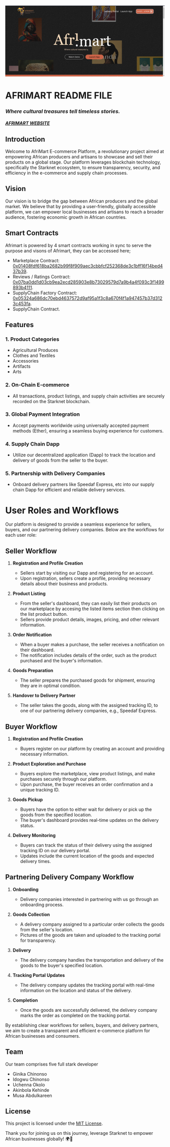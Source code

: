 ![Image description](./packages/afri_mart/public/afrimart%20barner.png)
#  AFRIMART README FILE
### *Where cultural treasures tell timeless stories.*
#### *[AFRIMART WEBSITE](https://afri-mart-afri-mart.vercel.app/)*

## Introduction

Welcome to AfriMart E-commerce Platform, a revolutionary project aimed at empowering African producers and artisans to showcase and sell their products on a global stage. Our platform leverages blockchain technology, specifically the Starknet ecosystem, to ensure transparency, security, and efficiency in the e-commerce and supply chain processes.

## Vision

Our vision is to bridge the gap between African producers and the global market. We believe that by providing a user-friendly, globally accessible platform, we can empower local businesses and artisans to reach a broader audience, fostering economic growth in African countries.

## Smart Contracts

Afrimart is powered by 4 smart contracts working in sync to serve the purpose and visons of Afrimart, they can be accessed here;
- Marketplace Contract: [0x01408fdf618ba2682b99f8f909aec3cbbfcf252368de3c1bff16f14bed437b39](https://goerli.voyager.online/contract/0x01408fdf618ba2682b99f8f909aec3cbbfcf252368de3c1bff16f14bed437b39).
- Reviews / Ratings Contract: [0x07ba0dd1d03cb9ea2ecd285903e8b73029579d7a9b4a4f093c3f1499893b4111](https://goerli.voyager.online/contract/0x07ba0dd1d03cb9ea2ecd285903e8b73029579d7a9b4a4f093c3f1499893b4111).
- SupplyChain Factory Contract: [0x05324a686dc70ebd4637572d9af95a1f3c8a670f4f1a947457b37d3123c453fa](https://goerli.voyager.online/contract/0x05324a686dc70ebd4637572d9af95a1f3c8a670f4f1a947457b37d3123c453fa).
- SupplyChain Contract.

## Features

### 1. **Product Categories**
   - Agricultural Produces
   - Clothes and Textiles
   - Accessories
   - Artifacts
   - Arts

### 2. **On-Chain E-commerce**
   - All transactions, product listings, and supply chain activities are securely recorded on the Starknet blockchain.

### 3. **Global Payment Integration**
   - Accept payments worldwide using universally accepted payment methods (Ether), ensuring a seamless buying experience for customers.

### 4. **Supply Chain Dapp**
   - Utilize our decentralized application (Dapp) to track the location and delivery of goods from the seller to the buyer.

### 5. **Partnership with Delivery Companies**
   - Onboard delivery partners like Speedaf Express, etc into our supply chain Dapp for efficient and reliable delivery services.

# User Roles and Workflows

Our platform is designed to provide a seamless experience for sellers, buyers, and our partnering delivery companies. Below are the workflows for each user role:

## Seller Workflow

1. **Registration and Profile Creation**
   - Sellers start by visiting our Dapp and registering for an account.
   - Upon registration, sellers create a profile, providing necessary details about their business and products.

2. **Product Listing**
   - From the seller's dashboard, they can easily list their products on our marketplace by accesing the listed items section then clicking on the list product button.
   - Sellers provide product details, images, pricing, and other relevant information.

3. **Order Notification**
   - When a buyer makes a purchase, the seller receives a notification on their dashboard.
   - The notification includes details of the order, such as the product purchased and the buyer's information.

4. **Goods Preparation**
   - The seller prepares the purchased goods for shipment, ensuring they are in optimal condition.

5. **Handover to Delivery Partner**
   - The seller takes the goods, along with the assigned tracking ID, to one of our partnering delivery companies, e.g., Speedaf Express.


## Buyer Workflow

1. **Registration and Profile Creation**
   - Buyers register on our platform by creating an account and providing necessary information.

2. **Product Exploration and Purchase**
   - Buyers explore the marketplace, view product listings, and make purchases securely through our platform.
   - Upon purchase, the buyer receives an order confirmation and a unique tracking ID.

3. **Goods Pickup**
   - Buyers have the option to either wait for delivery or pick up the goods from the specified location.
   - The buyer's dashboard provides real-time updates on the delivery status.

4. **Delivery Monitoring**
   - Buyers can track the status of their delivery using the assigned tracking ID on our delivery portal.
   - Updates include the current location of the goods and expected delivery times.

## Partnering Delivery Company Workflow

1. **Onboarding**
   - Delivery companies interested in partnering with us go through an onboarding process.

2. **Goods Collection**
   - A delivery company assigned to a particular order collects the goods from the seller's location.
   - Pictures of the goods are taken and uploaded to the tracking portal for transparency.

3. **Delivery**
   - The delivery company handles the transportation and delivery of the goods to the buyer's specified location.

4. **Tracking Portal Updates**
   - The delivery company updates the tracking portal with real-time information on the location and status of the delivery.

5. **Completion**
   - Once the goods are successfully delivered, the delivery company marks the order as completed on the tracking portal.

By establishing clear workflows for sellers, buyers, and delivery partners, we aim to create a transparent and efficient e-commerce platform for African businesses and consumers.

## Team

Our team comprises five full stark developer
- Ginika Chinonso
- Idogwu Chinonso
- Uchenna Okolo
- Akinbola Kehinde
- Musa Abdulkareen

## License

This project is licensed under the [MIT License](LICENSE).


Thank you for joining us on this journey, leverage Starknet to empower African businesses globally! 🌍💼
